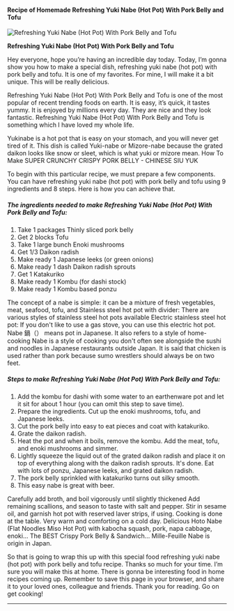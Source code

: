             

#### Recipe of Homemade Refreshing Yuki Nabe (Hot Pot) With Pork Belly and Tofu

![Refreshing Yuki Nabe (Hot Pot) With Pork Belly and Tofu](https://img-global.cpcdn.com/recipes/5654335322062848/751x532cq70/refreshing-yuki-nabe-hot-pot-with-pork-belly-and-tofu-recipe-main-photo.jpg)

**Refreshing Yuki Nabe (Hot Pot) With Pork Belly and Tofu**

Hey everyone, hope you’re having an incredible day today. Today, I’m gonna show you how to make a special dish, refreshing yuki nabe (hot pot) with pork belly and tofu. It is one of my favorites. For mine, I will make it a bit unique. This will be really delicious.

Refreshing Yuki Nabe (Hot Pot) With Pork Belly and Tofu is one of the most popular of recent trending foods on earth. It is easy, it’s quick, it tastes yummy. It is enjoyed by millions every day. They are nice and they look fantastic. Refreshing Yuki Nabe (Hot Pot) With Pork Belly and Tofu is something which I have loved my whole life.

Yukinabe is a hot pot that is easy on your stomach, and you will never get tired of it. This dish is called Yuki-nabe or Mizore-nabe because the grated daikon looks like snow or sleet, which is what yuki or mizore mean. How To Make SUPER CRUNCHY CRISPY PORK BELLY - CHINESE SIU YUK

To begin with this particular recipe, we must prepare a few components. You can have refreshing yuki nabe (hot pot) with pork belly and tofu using 9 ingredients and 8 steps. Here is how you can achieve that.

##### The ingredients needed to make Refreshing Yuki Nabe (Hot Pot) With Pork Belly and Tofu:

1.  Take 1 packages Thinly sliced pork belly
2.  Get 2 blocks Tofu
3.  Take 1 large bunch Enoki mushrooms
4.  Get 1/3 Daikon radish
5.  Make ready 1 Japanese leeks (or green onions)
6.  Make ready 1 dash Daikon radish sprouts
7.  Get 1 Katakuriko
8.  Make ready 1 Kombu (for dashi stock)
9.  Make ready 1 Kombu based ponzu

The concept of a nabe is simple: it can be a mixture of fresh vegetables, meat, seafood, tofu, and Stainless steel hot pot with divider: There are various styles of stainless steel hot pots available Electric stainless steel hot pot: If you don't like to use a gas stove, you can use this electric hot pot. Nabe 鍋（） means pot in Japanese. It also refers to a style of home-cooking Nabe is a style of cooking you don't often see alongside the sushi and noodles in Japanese restaurants outside Japan. It is said that chicken is used rather than pork because sumo wrestlers should always be on two feet.

##### Steps to make Refreshing Yuki Nabe (Hot Pot) With Pork Belly and Tofu:

1.  Add the kombu for dashi with some water to an earthenware pot and let it sit for about 1 hour (you can omit this step to save time).
2.  Prepare the ingredients. Cut up the enoki mushrooms, tofu, and Japanese leeks.
3.  Cut the pork belly into easy to eat pieces and coat with katakuriko.
4.  Grate the daikon radish.
5.  Heat the pot and when it boils, remove the kombu. Add the meat, tofu, and enoki mushrooms and simmer.
6.  Lightly squeeze the liquid out of the grated daikon radish and place it on top of everything along with the daikon radish sprouts. It's done. Eat with lots of ponzu, Japanese leeks, and grated daikon radish.
7.  The pork belly sprinkled with katakuriko turns out silky smooth.
8.  This easy nabe is great with beer.

Carefully add broth, and boil vigorously until slightly thickened Add remaining scallions, and season to taste with salt and pepper. Stir in sesame oil, and garnish hot pot with reserved laver strips, if using. Cooking is done at the table. Very warm and comforting on a cold day. Delicious Hoto Nabe (Flat Noodles Miso Hot Pot) with kabocha squash, pork, napa cabbage, enoki… The BEST Crispy Pork Belly & Sandwich… Mille-Feuille Nabe is origin in Japan.

So that is going to wrap this up with this special food refreshing yuki nabe (hot pot) with pork belly and tofu recipe. Thanks so much for your time. I’m sure you will make this at home. There is gonna be interesting food in home recipes coming up. Remember to save this page in your browser, and share it to your loved ones, colleague and friends. Thank you for reading. Go on get cooking!

* * *